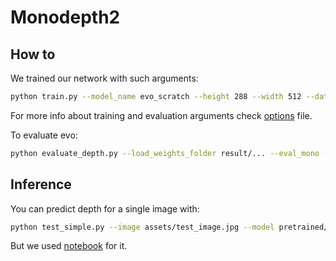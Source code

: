 # Monodepth2

## How to

We trained our network with such arguments:

```bash
python train.py --model_name evo_scratch --height 288 --width 512 --data_path /media/data/datasets/bag_depth --split evo --dataset evo --num_epochs 30 --batch_size 4 --num_layers 50
```

For more info about training and evaluation arguments check [options](./options.py) file.

To evaluate evo:

```bash
python evaluate_depth.py --load_weights_folder result/... --eval_mono --eval_split evo --data_path /media/data/datasets --save_pred_disps --eval_from_file
```

## Inference

You can predict depth for a single image with:
```bash
python test_simple.py --image assets/test_image.jpg --model pretrained/mono_640x192
```

But we used [notebook](./depth_prediction_example.ipynb) for it.
